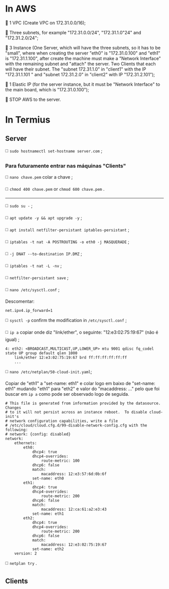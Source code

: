 # In AWS

🔴 1 VPC (Create VPC on 172.31.0.0/16);

🔴 Three subnets, for example "172.31.0.0/24", "172.31.1.0"24" and "172.31.2.0/24";

🔴 3 Instance (One Server, which will have the three subnets, so it has to be "small", where when creating the server "eth0" is "172.31.0.100" and "eth1" is "172.31.1.100", after create the machine must make a "Network Interface" with the remaining subnet and "attach" the server. Two Clients that each will have their subnet. The "subnet 172.31.1.0" in "client1" with the IP "172.31.1.101 " and "subnet 172.31.2.0" in "client2" with IP "172.31.2.101");

🔴 1 Elastic IP (for the server instance, but it must be "Network Interface" to the main board, which is "172.31.0.100");

🔴 STOP AWS to the server.

# In Termius
## Server

◻️ `sudo hostnamectl set-hostname server.com` ;

### Para futuramente entrar nas máquinas "Clients"

◻️ `nano chave.pem` colar a chave ;

◻️ `chmod 400 chave.pem` or `chmod 600 chave.pem` .
___________________________________________________
◻️ `sudo su -` ;

◻️ `apt update -y && apt upgrade -y` ;

◻️ `apt install netfilter-persistant iptables-persistant` ; 

◻️ `iptables -t nat -A POSTROUTING -o eth0 -j MASQUERADE` ;

◻️ `-j DNAT --to-destination IP.DMZ` ;

◻️ `iptables -t nat -L -nv` ;

◻️ `netfilter-persistant save` ;

◻️ `nano /etc/sysctl.conf` ;

Descomentar:
```
net.ipv4.ip_forward=1
```
◻️ `sysctl -p` confirm the modification in `/etc/sysctl.conf` ;

◻️ `ip a` copiar onde diz "link/ether", o seguinte: "12:e3:02:75:19:67" (não é igual) ;
```
4: eth2: <BROADCAST,MULTICAST,UP,LOWER_UP> mtu 9001 qdisc fq_codel state UP group default qlen 1000
    link/ether 12:e3:02:75:19:67 brd ff:ff:ff:ff:ff:ff
    ...
```
◻️ `nano /etc/netplan/50-cloud-init.yaml`;

Copiar de "eth1" a "set-name: eth1" e colar logo em baixo de "set-name: eth1" mudando "eth1" para "eth2" e valor do "macaddress: ..." pelo que foi buscar em `ip a` como pode ser observado logo de seguida.
```
# This file is generated from information provided by the datasource.  Changes
# to it will not persist across an instance reboot.  To disable cloud-init's
# network configuration capabilities, write a file
# /etc/cloud/cloud.cfg.d/99-disable-network-config.cfg with the following:
# network: {config: disabled}
network:
    ethernets:
        eth0:
            dhcp4: true
            dhcp4-overrides:
                route-metric: 100
            dhcp6: false
            match:
                macaddress: 12:e3:57:6d:0b:6f
            set-name: eth0
        eth1:
            dhcp4: true
            dhcp4-overrides:
                route-metric: 200
            dhcp6: false
            match:
                macaddress: 12:ca:61:a2:e3:43
            set-name: eth1
        eth2:
            dhcp4: true
            dhcp4-overrides:
                route-metric: 200
            dhcp6: false
            match:
                macaddress: 12:e3:02:75:19:67
            set-name: eth2
    version: 2
```
◻️ `netplan try` .

## Clients

